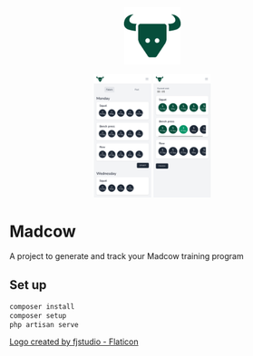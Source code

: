 <p align="center"><img src="art/logo.png" width="20%" alt="Logo"></p>

<p align="center">
    <img src="art/screenshots/workout-list.png" alt="Workout List" style="width:20%;">
    <img src="art/screenshots/workout-view.png" alt="Workout View" style="width:20%;">
</p>

# Madcow

A project to generate and track your Madcow training program

## Set up

```shell
composer install
composer setup
php artisan serve
```


<a href="https://www.flaticon.com/free-icon/cow-skull_1099104">
    Logo created by fjstudio - Flaticon
</a>
